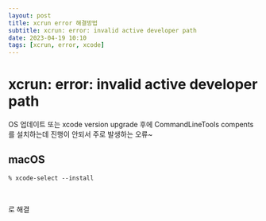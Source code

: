 ```yaml
---
layout: post
title: xcrun error 해결방법
subtitle: xcrun: error: invalid active developer path
date: 2023-04-19 10:10
tags: [xcrun, error, xcode]
---
```


# xcrun: error: invalid active developer path
>
OS 업데이트 또는 xcode version upgrade 후에 CommandLineTools compents를 설치하는데 진행이 안되서 주로 발생하는 오류~

## macOS

```
% xcode-select --install
```

<br>

로 해결
